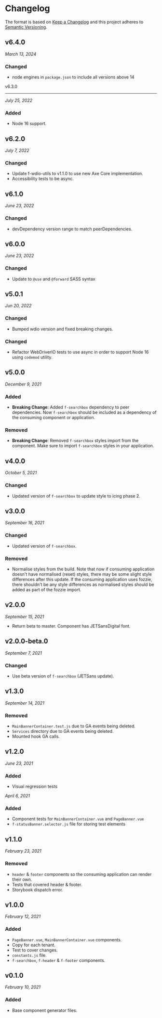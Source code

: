 # Changelog

The format is based on [Keep a Changelog](http://keepachangelog.com/en/1.0.0/)
and this project adheres to [Semantic Versioning](http://semver.org/spec/v2.0.0.html).

## v6.4.0

_March 13, 2024_

### Changed

- node engines in `package.json` to include all versions above 14

v6.3.0

---

_July 25, 2022_

### Added

- Node 16 support.

## v6.2.0

_July 7, 2022_

### Changed

- Update f-wdio-utils to v1.1.0 to use new Axe Core implementation.
- Accessibility tests to be async.

## v6.1.0

_June 23, 2022_

### Changed

- devDependency version range to match peerDependencies.

## v6.0.0

_June 23, 2022_

### Changed

- Update to `@use` and `@forward` SASS syntax

## v5.0.1

_Jun 20, 2022_

### Changed

- Bumped wdio version and fixed breaking changes.

### Changed

- Refactor WebDriverIO tests to use async in order to support Node 16 using `codemod` utility.

## v5.0.0

_December 9, 2021_

### Added

- **Breaking Change**: Added `f-searchbox` dependency to peer dependencies. Now `f-searchbox` should be included as a dependency of the consuming component or application.

### Removed

- **Breaking Change**: Removed `f-searchbox` styles import from the component. Make sure to import `f-searchbox` styles in your application.

## v4.0.0

_October 5, 2021_

### Changed

- Updated version of `f-searchbox` to update style to icing phase 2.

## v3.0.0

_September 16, 2021_

### Changed

- Updated version of `f-searchbox`.

### Removed

- Normalise styles from the build. Note that now if consuming application doesn't have normalised (reset) styles, there may be some slight style differences after this update. If the consuming application uses fozzie, there shouldn't be any style differences as normalised styles should be added as part of the fozzie import.

## v2.0.0

_September 15, 2021_

- Return beta to master. Component has JETSansDigital font.

## v2.0.0-beta.0

_September 7, 2021_

### Changed

- Use beta version of `f-searchbox` (JETSans update).

## v1.3.0

_September 14, 2021_

### Removed

- `MainBannerContainer.test.js` due to GA events being deleted.
- `Services` directory due to GA events being deleted.
- Mounted hook GA calls.

## v1.2.0

_June 23, 2021_

### Added

- Visual regression tests

_April 6, 2021_

### Added

- Component tests for `MainBannerContainer.vue` and `PageBanner.vue`
- `f-statusBanner.selector.js` file for storing test elements

## v1.1.0

_February 23, 2021_

### Removed

- `header` & `footer` components so the consuming application can render their own.
- Tests that covered header & footer.
- Storybook dispatch error.

## v1.0.0

_February 12, 2021_

### Added

- `PageBanner.vue`, `MainBannerContainer.vue` components.
- Copy for each tenant.
- Test to cover changes.
- `constants.js` file.
- `f-searchbox`, `f-header` & `f-footer` components.

## v0.1.0

_February 10, 2021_

### Added

- Base component generator files.

